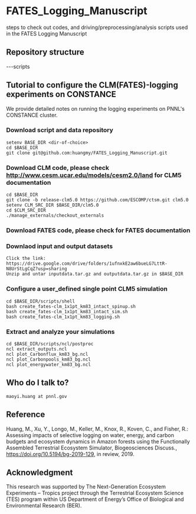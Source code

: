 # FATES_Logging_Manuscript
steps to check out codes, and driving/preprocessing/analysis scripts used in the FATES Logging Manuscript

## Repository structure
---scripts 

## Tutorial to configure the CLM(FATES)-logging experiments on CONSTANCE
We provide detailed notes on running the logging experiments on PNNL's CONSTANCE cluster.

### Download script and data repository
    setenv BASE_DIR <dir-of-choice>
    cd $BASE_DIR
    git clone git@github.com:huangmy/FATES_Logging_Manuscript.git
  
### Download CLM code, please check http://www.cesm.ucar.edu/models/cesm2.0/land for CLM5 documentation
    cd $BASE_DIR
    git clone -b release-clm5.0 https://github.com/ESCOMP/ctsm.git clm5.0
    setenv CLM_SRC_DIR $BASE_DIR/clm5.0
    cd $CLM_SRC_DIR
    ./manage_externals/checkout_externals

### Download FATES code, please check for FATES documentation

### Downlaod input and output datasets
    Click the link: https://drive.google.com/drive/folders/1ufnxkE2aw6bueLG7LttR-N8UrStLgCqZ?usp=sharing
    Unzip and untar inputdata.tar.gz and outputdata.tar.gz in $BASE_DIR

### Configure a user_defined single point CLM5 simulation
    cd $BASE_DIR/scripts/shell
    bash create_fates-clm_1x1pt_km83_intact_spinup.sh
    bash create_fates-clm_1x1pt_km83_intact_sim.sh 
    bash create_fates-clm_1x1pt_km83_logging.sh

### Extract and analyze your simulations
    cd $BASE_DIR/scripts/ncl/postproc
    ncl extract_outputs.ncl
    ncl plot_Carbonflux_km83_bg.ncl
    ncl plot_Carbonpools_km83_bg.ncl
    ncl plot_energywater_km83_bg.ncl

## Who do I talk to?
    maoyi.huang at pnnl.gov

## Reference
Huang, M., Xu, Y., Longo, M., Keller, M., Knox, R., Koven, C., and Fisher, R.: Assessing impacts of selective logging on water, energy, and carbon budgets and ecosystem dynamics in Amazon forests using the Functionally Assembled Terrestrial Ecosystem Simulator, Biogeosciences Discuss., https://doi.org/10.5194/bg-2019-129, in review, 2019.


## Acknowledgment
This research was supported by The Next-Generation Ecosystem Experiments – Tropics project through the Terrestrial Ecosystem Science (TES) program within US Department of Energy’s Office of Biological and Environmental Research (BER).
